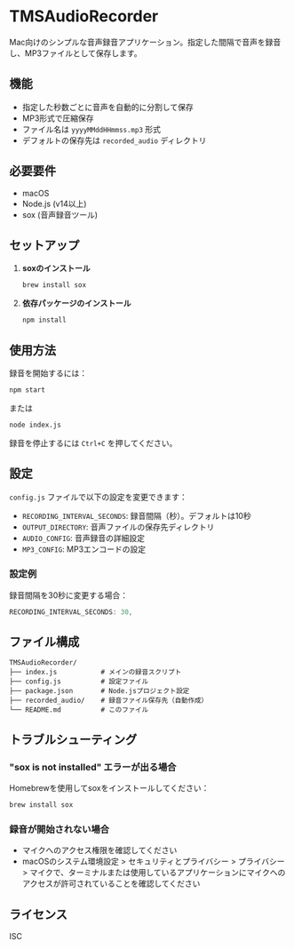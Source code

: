 # TMSAudioRecorder

Mac向けのシンプルな音声録音アプリケーション。指定した間隔で音声を録音し、MP3ファイルとして保存します。

## 機能

- 指定した秒数ごとに音声を自動的に分割して保存
- MP3形式で圧縮保存
- ファイル名は `yyyyMMddHHmmss.mp3` 形式
- デフォルトの保存先は `recorded_audio` ディレクトリ

## 必要要件

- macOS
- Node.js (v14以上)
- sox (音声録音ツール)

## セットアップ

1. **soxのインストール**
   ```bash
   brew install sox
   ```

2. **依存パッケージのインストール**
   ```bash
   npm install
   ```

## 使用方法

録音を開始するには：
```bash
npm start
```
または
```bash
node index.js
```

録音を停止するには `Ctrl+C` を押してください。

## 設定

`config.js` ファイルで以下の設定を変更できます：

- `RECORDING_INTERVAL_SECONDS`: 録音間隔（秒）。デフォルトは10秒
- `OUTPUT_DIRECTORY`: 音声ファイルの保存先ディレクトリ
- `AUDIO_CONFIG`: 音声録音の詳細設定
- `MP3_CONFIG`: MP3エンコードの設定

### 設定例

録音間隔を30秒に変更する場合：
```javascript
RECORDING_INTERVAL_SECONDS: 30,
```

## ファイル構成

```
TMSAudioRecorder/
├── index.js           # メインの録音スクリプト
├── config.js          # 設定ファイル
├── package.json       # Node.jsプロジェクト設定
├── recorded_audio/    # 録音ファイル保存先（自動作成）
└── README.md          # このファイル
```

## トラブルシューティング

### "sox is not installed" エラーが出る場合
Homebrewを使用してsoxをインストールしてください：
```bash
brew install sox
```

### 録音が開始されない場合
- マイクへのアクセス権限を確認してください
- macOSのシステム環境設定 > セキュリティとプライバシー > プライバシー > マイクで、ターミナルまたは使用しているアプリケーションにマイクへのアクセスが許可されていることを確認してください

## ライセンス

ISC
